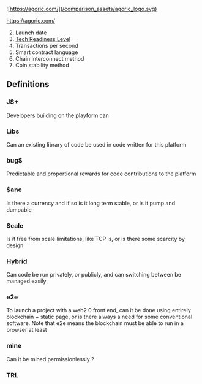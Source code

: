 ![https://agoric.com/](/comparison_assets/agoric_logo.svg)

https://agoric.com/

2. Launch date
3. [Tech Readiness Level](https://en.wikipedia.org/wiki/Technology_readiness_level)
4. Transactions per second
5. Smart contract language
6. Chain interconnect method
7. Coin stability method

## Definitions

### JS+

Developers building on the playform can

### Libs

Can an existing library of code be used in code written for this platform

### bug$

Predictable and proportional rewards for code contributions to the platform

### $ane

Is there a currency and if so is it long term stable, or is it pump and dumpable

### Scale

Is it free from scale limitations, like TCP is, or is there some scarcity by design

### Hybrid

Can code be run privately, or publicly, and can switching between be managed easily

### e2e

To launch a project with a web2.0 front end, can it be done using entirely blockchain + static page, or is there always a need for some conventional software. Note that e2e means the blockchain must be able to run in a browser at least

### mine

Can it be mined permissionlessly ?

### TRL
